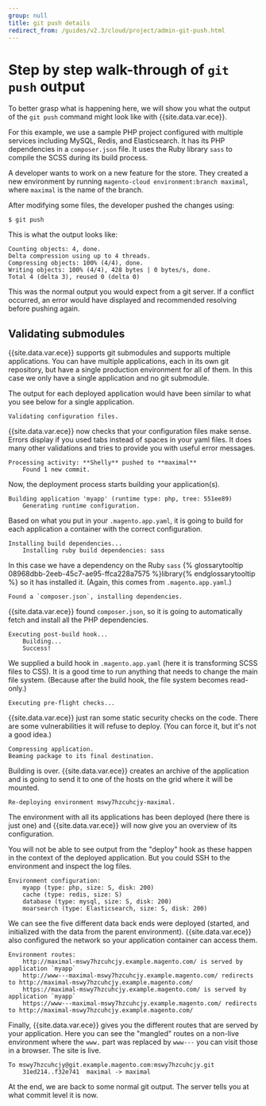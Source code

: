 ```yaml
---
group: null
title: git push details
redirect_from: /guides/v2.3/cloud/project/admin-git-push.html
---
```


# Step by step walk-through of `git push` output

To better grasp what is happening here, we will show you what the output of the `git push` command might look like with {{site.data.var.ece}}.

For this example, we use a sample PHP project configured with multiple services including MySQL, Redis, and Elasticsearch. It has its PHP dependencies in a `composer.json` file. It uses the Ruby library `sass` to compile the SCSS during its build process.

A developer wants to work on a new feature for the store. They created a new environment by running `magento-cloud environment:branch maximal`, where `maximal` is the name of the branch.

After modifying some files, the developer pushed the changes using:

```
$ git push
```

This is what the output looks like:

```
Counting objects: 4, done.
Delta compression using up to 4 threads.
Compressing objects: 100% (4/4), done.
Writing objects: 100% (4/4), 428 bytes | 0 bytes/s, done.
Total 4 (delta 3), reused 0 (delta 0)
```

This was the normal output you would expect from a git server. If a conflict occurred, an error would have displayed and recommended resolving before pushing again.

## Validating submodules

{{site.data.var.ece}} supports git submodules and supports multiple applications. You can have multiple applications, each in its own git repository, but have a single production environment for all of them. In this case we only have a single application and no git submodule.

The output for each deployed application would have been similar to what you see below for a single application.

```
Validating configuration files.
```

{{site.data.var.ece}} now checks that your configuration files make sense. Errors display if you used tabs instead of spaces in your yaml files. It does many other validations and tries to provide you with useful error messages.

```
Processing activity: **Shelly** pushed to **maximal**
    Found 1 new commit.
```

Now, the deployment process starts building your application(s).

```
Building application 'myapp' (runtime type: php, tree: 551ee89)
    Generating runtime configuration.
```

Based on what you put in your `.magento.app.yaml`, it is going to build for each application a container with the correct configuration.

```
Installing build dependencies...
    Installing ruby build dependencies: sass
```

In this case we have a dependency on the Ruby  `sass` {% glossarytooltip 08968dbb-2eeb-45c7-ae95-ffca228a7575 %}library{% endglossarytooltip %} so it has installed it. (Again, this comes from `.magento.app.yaml`.)

```
Found a `composer.json`, installing dependencies.
```

{{site.data.var.ece}} found `composer.json`, so it is going to automatically fetch and install all the PHP dependencies.

```
Executing post-build hook...
    Building...
    Success!
```

We supplied a build hook in `.magento.app.yaml` (here it is transforming SCSS files to CSS). It is a good time to run  anything that needs to change the main file system. (Because after the build hook, the file system becomes read-only.)

```
Executing pre-flight checks...
```

{{site.data.var.ece}} just ran some static security checks on the code. There are some vulnerabilities it will refuse to deploy. (You can force it, but it's not a good idea.)

```
Compressing application.
Beaming package to its final destination.
```

Building is over. {{site.data.var.ece}} creates an archive of the application and is going to send it to one of the hosts on the grid where it will be mounted.

```
Re-deploying environment mswy7hzcuhcjy-maximal.
```

The environment with all its applications has been deployed (here there is just one) and {{site.data.var.ece}} will now give you an overview of its configuration.

You will not be able to see output from the "deploy" hook as these happen in the context of the deployed application. But you could SSH to the environment and inspect the log files.

```
Environment configuration:
    myapp (type: php, size: S, disk: 200)
    cache (type: redis, size: S)
    database (type: mysql, size: S, disk: 200)
    moarsearch (type: Elasticsearch, size: S, disk: 200)
```

We can see the five different data back ends were deployed (started, and initialized with the data from the parent environment). {{site.data.var.ece}} also  configured the network so your application container can access them.

```
Environment routes:
    http://maximal-mswy7hzcuhcjy.example.magento.com/ is served by application `myapp`
    http://www---maximal-mswy7hzcuhcjy.example.magento.com/ redirects to http://maximal-mswy7hzcuhcjy.example.magento.com/
    https://maximal-mswy7hzcuhcjy.example.magento.com/ is served by application `myapp`
    https://www---maximal-mswy7hzcuhcjy.example.magento.com/ redirects to http://maximal-mswy7hzcuhcjy.example.magento.com/
```

Finally, {{site.data.var.ece}} gives you the different routes that are served by your application. Here you can see the "mangled" routes on a non-live environment where the `www.` part was replaced by `www---` you can visit those in a browser. The site is live.

```
To mswy7hzcuhcjy@git.example.magento.com:mswy7hzcuhcjy.git
    31ed214..f32e741  maximal -> maximal
```

At the end, we are back to some normal git output. The server tells you at what commit level it is now.

